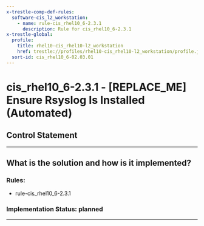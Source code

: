 ```yaml
---
x-trestle-comp-def-rules:
  software-cis_l2_workstation:
    - name: rule-cis_rhel10_6-2.3.1
      description: Rule for cis_rhel10_6-2.3.1
x-trestle-global:
  profile:
    title: rhel10-cis_rhel10-l2_workstation
    href: trestle://profiles/rhel10-cis_rhel10-l2_workstation/profile.json
  sort-id: cis_rhel10_6-02.03.01
---
```


# cis_rhel10_6-2.3.1 - \[REPLACE_ME\] Ensure Rsyslog Is Installed (Automated)

## Control Statement

______________________________________________________________________

## What is the solution and how is it implemented?

<!-- For implementation status enter one of: implemented, partial, planned, alternative, not-applicable -->

<!-- Note that the list of rules under ### Rules: is read-only and changes will not be captured after assembly to JSON -->

<!-- Add control implementation description here for control: cis_rhel10_6-2.3.1 -->

### Rules:

  - rule-cis_rhel10_6-2.3.1

### Implementation Status: planned

______________________________________________________________________

